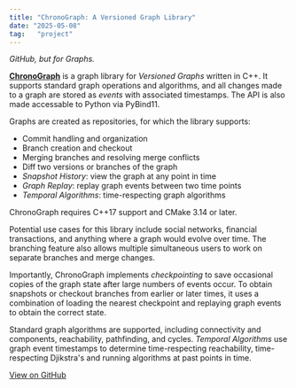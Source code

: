 ```yaml
---
title: "ChronoGraph: A Versioned Graph Library"
date: "2025-05-08"
tag:   "project"
---
```


*GitHub, but for Graphs.*

[<ins><b>ChronoGraph</b></ins>](https://github.com/jun-simons/ChronoGraph) is a graph library for *Versioned Graphs* written in C++. It supports standard graph operations and algorithms, and all changes made to a graph are stored as *events* with associated timestamps. The API is also made accessable to Python via PyBind11.

Graphs are created as repositories, for which the library supports:
- Commit handling and organization
- Branch creation and checkout
- Merging branches and resolving merge conflicts
- Diff two versions or branches of the graph
- *Snapshot History*: view the graph at any point in time
- *Graph Replay*: replay graph events between two time points
- *Temporal Algorithms*: time-respecting graph algorithms

ChronoGraph requires C++17 support and CMake 3.14 or later.

Potential use cases for this library include social networks, financial transactions, and anything where a graph would evolve over time. The branching feature also allows multiple simultaneous users to work on separate branches and merge changes.

Importantly, ChronoGraph implements *checkpointing* to save occasional copies of the graph state after large numbers of events occur.  To obtain snapshots or checkout branches from earlier or later times, it uses a combination of loading the nearest checkpoint and replaying graph events to obtain the correct state.

Standard graph algorithms are supported, including connectivity and components, reachability, pathfinding, and cycles. *Temporal Algorithms* use graph event timestamps to determine time-respecting reachability, time-respecting Djikstra's and running algorithms at past points in time.

[<ins>View on GitHub</ins>](https://github.com/jun-simons/ChronoGraph)
